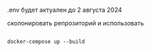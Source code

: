 .env будет актуален до 2 августа 2024


сколонировать репрозиторий и использовать
```

docker-compose up --build


```
